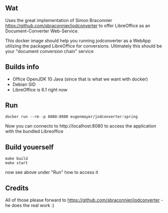 ## Wat

Uses the great implementation of Simon Braconnier https://github.com/sbraconnier/jodconverter to offer LibreOffice as an Document-Converter Web-Service.   

This docker image should help you running jodconverter as a WebApp utilizing the packaged LibreOffice for conversions. 
Ultimately this should be your "document conversion chain" service

## Builds info

- Office OpenJDK 10 Java (since that is what we want with docker)
- Debian SID
- LibreOffice is 6.1 right now


## Run

    docker run --rm -p 8080:8080 eugenmayer/jodconverter:spring

Now you can connecto to http://localhost:8080 to access the application with the bundled Libreoffice    
    
## Build youerself

    make build
    make start
    
now see above under "Run" how to access it

## Credits

All of those please forward to https://github.com/sbraconnier/jodconverter - he does the real work :) 

    